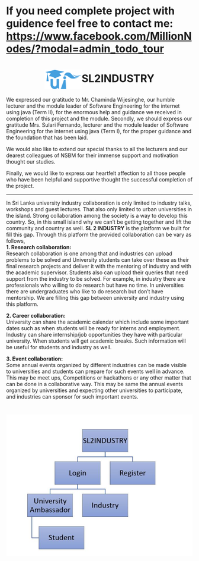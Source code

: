 # If you need complete project with guidence feel free to contact me: https://www.facebook.com/MillionNodes/?modal=admin_todo_tour
<h1 align="middle"><img align="center" src="https://github.com/Semicolon10/SL2INDUSTRY/blob/master/images/Logo.png" alt="" width="100"   >SL2INDUSTRY</h1>
We expressed our gratitude to Mr. Chaminda Wijesinghe, our humble lecturer and the module leader of Software Engineering for the internet using java (Term II), for the enormous help and guidance we received in completion of this project and the module. Secondly, we should express our gratitude Mrs. Sulari Fernando, lecturer and the module leader of Software Engineering for the internet using java (Term I), for the proper guidance and the foundation that has been laid.

We would also like to extend our special thanks to all the lecturers and our dearest colleagues of NSBM for their immense support and motivation thought our studies.

Finally, we would like to express our heartfelt affection to all those people who have been helpful and supportive thought the successful completion of the project.

***
In Sri Lanka university industry collaboration is only limited to industry talks, workshops and guest lectures. That also only limited to urban universities in the island. Strong collaboration among the society is a way to develop this country. So, in this small island why we can’t be getting together and lift the community and country as well.  **SL 2 INDUSTRY** is the platform we built for fill this gap. Through this platform the provided collaboration can be vary as follows,<br>
**1.	Research collaboration:**<br>
Research collaboration is one among that and industries can upload problems to be solved and University students can take over these as their final research projects and deliver it with the mentoring of industry and with the academic supervisor. Students also can upload their queries that need support from the industry to be solved.
For example, in industry there are professionals who willing to do research but have no time. In universities there are undergraduates who like to do research but don’t have mentorship. We are filling this gap between university and industry using this platform.<br>

**2.	Career collaboration:**<br>
University can share the academic calendar which include some important dates such as when students will be ready for interns and employment. Industry can share internship/job opportunities they have with particular university. When students will get academic breaks. Such information will be useful for students and industry as well.<br>

**3.	Event collaboration:**<br>
Some annual events organized by different industries can be made visible to universities and students can prepare for such events well in advance. This may be meet ups, Competitions or hackathons or any other matter that can be done in a collaborative way. This may be same the annual events organized by universities and expecting other universities to participate, and industries can sponsor for such important events.
<h1 align="middle"><img align="center" src="https://github.com/Semicolon10/SL2INDUSTRY/blob/master/images/UserStory.JPG" alt=""  ></h1>
